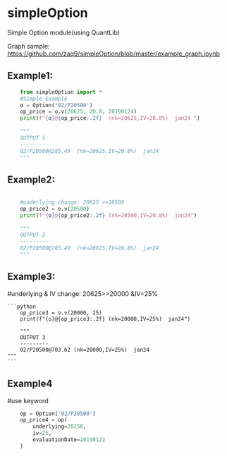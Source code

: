 # simpleOption
Simple Option module(using QuantLib)

Graph sample:
https://github.com/zaq9/simpleOption/blob/master/example_graph.ipynb


Example1:
---------
```python
    from simpleOption import *
    #Simple Example
    o = Option('02/P20500')
    op_price = o.v(20625, 20.8, 20190124)
    print(f"{o}@{op_price:.2f}  (nk=20625,IV=20.8%)  jan24 ")
    
    """
    OUTPUT 1
    ---------
    02/P20500@285.49  (nk=20625,IV=20.8%)  jan24
    """
```
Example2:
---------

```python
    
    #underlying change: 20625 >>20500
    op_price2 = o.v(20500)
    print(f"{o}@{op_price2:.2f} (nk=20500,IV=20.8%)  jan24")
    
    """
    OUTPUT 2
    ---------
    02/P20500@285.49  (nk=20625,IV=20.8%)  jan24
    """
```
    
Example3:
---------
#underlying & IV change: 20625>>20000 &IV=25%


    ```python
        op_price3 = o.v(20000, 25)
        print(f"{o}@{op_price3:.2f} (nk=20000,IV=25%)  jan24")
    
        """
        OUTPUT 3
        ---------
        02/P20500@703.62 (nk=20000,IV=25%)  jan24
    """
    ```
Example4
---------
#use keyword

```python
    op = Option('02/P20500')
    op_price4 = op(
        underlying=20250,
        iv=25,
        evaluationDate=20190122
    )
```







```
